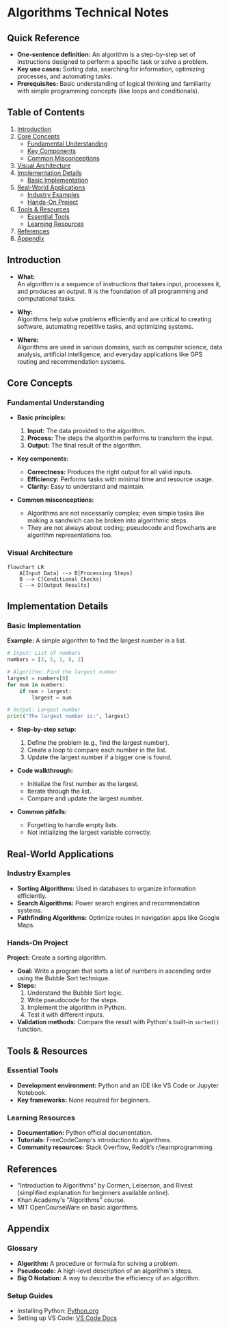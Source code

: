 # Algorithms Technical Notes

<!-- ![Illustration of algorithms at work, featuring flowcharts, graphs, and pseudocode snippets, all in a clean and beginner-friendly style.] -->

## Quick Reference
- **One-sentence definition:** An algorithm is a step-by-step set of instructions designed to perform a specific task or solve a problem.
- **Key use cases:** Sorting data, searching for information, optimizing processes, and automating tasks.
- **Prerequisites:** Basic understanding of logical thinking and familiarity with simple programming concepts (like loops and conditionals).

## Table of Contents
1. [Introduction](introduction.md)
2. [Core Concepts](core-concepts.md)
   - [Fundamental Understanding](fundamental-understanding.md)
   - [Key Components](key-components.md)
   - [Common Misconceptions](common-misconceptions.md)
3. [Visual Architecture](visual-architecture.md)
4. [Implementation Details](implementation-details.md)
   - [Basic Implementation](basic-implementation.md)
5. [Real-World Applications](real-world-applications.md)
   - [Industry Examples](industry-examples.md)
   - [Hands-On Project](hands-on-project.md)
6. [Tools & Resources](tools-resources.md)
   - [Essential Tools](essential-tools.md)
   - [Learning Resources](learning-resources.md)
7. [References](references.md)
8. [Appendix](appendix.md)

## Introduction
- **What:**  
  An algorithm is a sequence of instructions that takes input, processes it, and produces an output. It is the foundation of all programming and computational tasks.

- **Why:**  
  Algorithms help solve problems efficiently and are critical to creating software, automating repetitive tasks, and optimizing systems.

- **Where:**  
  Algorithms are used in various domains, such as computer science, data analysis, artificial intelligence, and everyday applications like GPS routing and recommendation systems.

## Core Concepts

### Fundamental Understanding
- **Basic principles:**  
  1. **Input:** The data provided to the algorithm.  
  2. **Process:** The steps the algorithm performs to transform the input.  
  3. **Output:** The final result of the algorithm.

- **Key components:**  
  - **Correctness:** Produces the right output for all valid inputs.  
  - **Efficiency:** Performs tasks with minimal time and resource usage.  
  - **Clarity:** Easy to understand and maintain.  

- **Common misconceptions:**  
  - Algorithms are not necessarily complex; even simple tasks like making a sandwich can be broken into algorithmic steps.  
  - They are not always about coding; pseudocode and flowcharts are algorithm representations too.

### Visual Architecture
```mermaid
flowchart LR
    A[Input Data] --> B[Processing Steps]
    B --> C[Conditional Checks]
    C --> D[Output Results]
```

## Implementation Details

### Basic Implementation
**Example:** A simple algorithm to find the largest number in a list.

```python
# Input: List of numbers
numbers = [3, 5, 1, 8, 2]

# Algorithm: Find the largest number
largest = numbers[0]
for num in numbers:
    if num > largest:
        largest = num

# Output: Largest number
print("The largest number is:", largest)
```

- **Step-by-step setup:**  
  1. Define the problem (e.g., find the largest number).  
  2. Create a loop to compare each number in the list.  
  3. Update the largest number if a bigger one is found.  

- **Code walkthrough:**  
  - Initialize the first number as the largest.  
  - Iterate through the list.  
  - Compare and update the largest number.  

- **Common pitfalls:**  
  - Forgetting to handle empty lists.  
  - Not initializing the largest variable correctly.

## Real-World Applications

### Industry Examples
- **Sorting Algorithms:** Used in databases to organize information efficiently.  
- **Search Algorithms:** Power search engines and recommendation systems.  
- **Pathfinding Algorithms:** Optimize routes in navigation apps like Google Maps.

### Hands-On Project
**Project:** Create a sorting algorithm.  
- **Goal:** Write a program that sorts a list of numbers in ascending order using the Bubble Sort technique.  
- **Steps:**  
  1. Understand the Bubble Sort logic.  
  2. Write pseudocode for the steps.  
  3. Implement the algorithm in Python.  
  4. Test it with different inputs.  
- **Validation methods:** Compare the result with Python's built-in `sorted()` function.

## Tools & Resources

### Essential Tools
- **Development environment:** Python and an IDE like VS Code or Jupyter Notebook.  
- **Key frameworks:** None required for beginners.  

### Learning Resources
- **Documentation:** Python official documentation.  
- **Tutorials:** FreeCodeCamp's introduction to algorithms.  
- **Community resources:** Stack Overflow, Reddit’s r/learnprogramming.

## References
- "Introduction to Algorithms" by Cormen, Leiserson, and Rivest (simplified explanation for beginners available online).  
- Khan Academy's "Algorithms" course.  
- MIT OpenCourseWare on basic algorithms.

## Appendix

### Glossary
- **Algorithm:** A procedure or formula for solving a problem.  
- **Pseudocode:** A high-level description of an algorithm's steps.  
- **Big O Notation:** A way to describe the efficiency of an algorithm.

### Setup Guides
- Installing Python: [Python.org](https://www.python.org)  
- Setting up VS Code: [VS Code Docs](https://code.visualstudio.com/docs)
